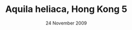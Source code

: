---
title: Aquila heliaca, Hong Kong 5
creator: Charles Lam
licence: CC BY-SA 2.0
licence-url: https://creativecommons.org/licenses/by-sa/2.0/deed.en
image-url: https://upload.wikimedia.org/wikipedia/commons/thumb/8/8f/Aquila_heliaca%2C_Hong_Kong_5.jpg/1024px-Aquila_heliaca%2C_Hong_Kong_5.jpg
date: 24 November 2009
layout: exhibit
---
